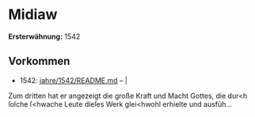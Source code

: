 # Midiaw

**Ersterwähnung:** 1542

## Vorkommen
- 1542: [jahre/1542/README.md](../jahre/1542/README.md) – |

Zum dritten hat er angezeigt die große Kraft und
Macht Gottes, die dur<h ſolche ſ<hwache Leute dieſes
Werk glei<hwohl erhielte und ausfüh...
